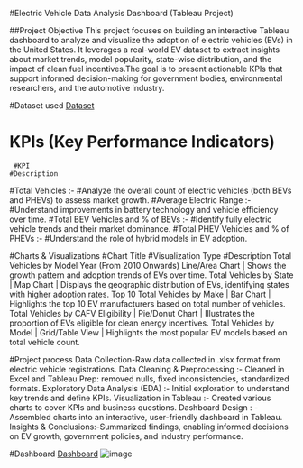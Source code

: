 #Electric Vehicle Data Analysis Dashboard (Tableau Project)

##Project Objective
This project focuses on building an interactive Tableau dashboard to analyze and visualize the adoption of electric vehicles (EVs) in the United States. It leverages a real-world EV dataset to extract insights about market trends, model popularity, state-wise distribution, and the impact of clean fuel incentives.The goal is to present actionable KPIs that support informed decision-making for government bodies, environmental researchers, and the automotive industry.

#Dataset used
<a href="https://github.com/Tjgaurav22/Data-analysis-dashboard-using-tebleau/blob/main/archive%20(8)%20%5BMConverter.eu%5D.xls">Dataset</a>

# KPIs (Key Performance Indicators)
     #KPI                                                          #Description   
#Total Vehicles  :-  #Analyze the overall count of electric vehicles (both BEVs and PHEVs) to assess market growth.
#Average Electric Range  :-  #Understand improvements in battery technology and vehicle efficiency over time.
#Total BEV Vehicles and % of BEVs  :-  #Identify fully electric vehicle trends and their market dominance.
#Total PHEV Vehicles and % of PHEVs :- #Understand the role of hybrid models in EV adoption.

#Charts & Visualizations
#Chart Title  #Visualization Type   #Description
Total Vehicles by Model Year (From 2010 Onwards) Line/Area Chart | Shows the growth pattern and adoption trends of EVs over time.
Total Vehicles by State | Map Chart | Displays the geographic distribution of EVs, identifying states with higher adoption rates.
Top 10 Total Vehicles by Make | Bar Chart | Highlights the top 10 EV manufacturers based on total number of vehicles.
Total Vehicles by CAFV Eligibility | Pie/Donut Chart | Illustrates the proportion of EVs eligible for clean energy incentives.
Total Vehicles by Model | Grid/Table View | Highlights the most popular EV models based on total vehicle count.

#Project process 
Data Collection-Raw data collected in .xlsx format from electric vehicle registrations.
Data Cleaning & Preprocessing :- Cleaned in Excel and Tableau Prep: removed nulls, fixed inconsistencies, standardized formats.
Exploratory Data Analysis (EDA) :- Initial exploration to understand key trends and define KPIs.
Visualization in Tableau :- Created various charts to cover KPIs and business questions.
Dashboard Design : -Assembled charts into an interactive, user-friendly dashboard in Tableau.
Insights & Conclusions:-Summarized findings, enabling informed decisions on EV growth, government policies, and industry performance.

#Dashboard
<a href="https://github.com/Tjgaurav22/Data-analysis-dashboard-using-tebleau/blob/main/eletric%20vehicles%20dashboard.png">Dashboard</a>
![image](https://github.com/user-attachments/assets/0e662f44-71ef-4499-b905-fabdce0c7d9b)

